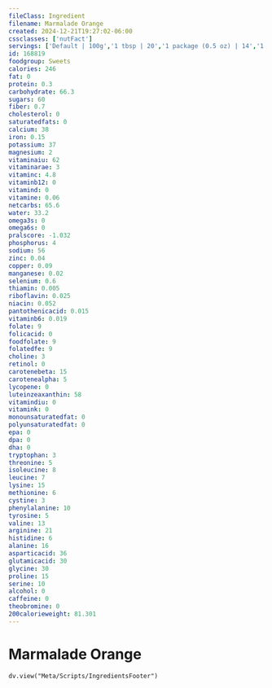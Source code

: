 ```yaml
---
fileClass: Ingredient
filename: Marmalade Orange
created: 2024-12-21T19:27:02-06:00
cssclasses: ['nutFact']
servings: ['Default | 100g','1 tbsp | 20','1 package (0.5 oz) | 14','1 serving | 20','1 cup | 320']
id: 168819
foodgroup: Sweets
calories: 246
fat: 0
protein: 0.3
carbohydrate: 66.3
sugars: 60
fiber: 0.7
cholesterol: 0
saturatedfats: 0
calcium: 38
iron: 0.15
potassium: 37
magnesium: 2
vitaminaiu: 62
vitaminarae: 3
vitaminc: 4.8
vitaminb12: 0
vitamind: 0
vitamine: 0.06
netcarbs: 65.6
water: 33.2
omega3s: 0
omega6s: 0
pralscore: -1.032
phosphorus: 4
sodium: 56
zinc: 0.04
copper: 0.09
manganese: 0.02
selenium: 0.6
thiamin: 0.005
riboflavin: 0.025
niacin: 0.052
pantothenicacid: 0.015
vitaminb6: 0.019
folate: 9
folicacid: 0
foodfolate: 9
folatedfe: 9
choline: 3
retinol: 0
carotenebeta: 15
carotenealpha: 5
lycopene: 0
luteinzeaxanthin: 58
vitamindiu: 0
vitamink: 0
monounsaturatedfat: 0
polyunsaturatedfat: 0
epa: 0
dpa: 0
dha: 0
tryptophan: 3
threonine: 5
isoleucine: 8
leucine: 7
lysine: 15
methionine: 6
cystine: 3
phenylalanine: 10
tyrosine: 5
valine: 13
arginine: 21
histidine: 6
alanine: 16
asparticacid: 36
glutamicacid: 30
glycine: 30
proline: 15
serine: 10
alcohol: 0
caffeine: 0
theobromine: 0
200calorieweight: 81.301
---
```


# Marmalade Orange

```dataviewjs
dv.view("Meta/Scripts/IngredientsFooter")
```